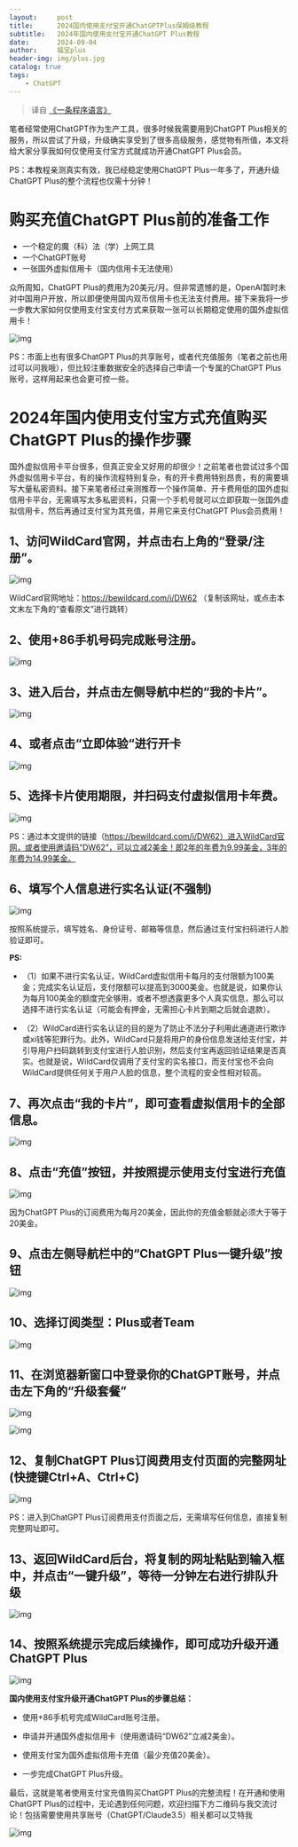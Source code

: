 ```yaml
---
layout:     post
title:      2024国内使用支付宝开通ChatGPTPlus保姆级教程
subtitle:   2024年国内使用支付宝开通ChatGPT Plus教程
date:       2024-09-04
author:     福宝plus
header-img: img/plus.jpg
catalog: true
tags:
    - ChatGPT
---
```


> 译自 [《一条程序语言》](https://mp.weixin.qq.com/s?__biz=Mzg3OTYyODk5MQ==&mid=2247483713&idx=1&sn=88f45006b521788bcb81b1b08b043e92&chksm=cf00c691f8774f8702148a444f32ca1ee8729b104267fa4e8bd98dd972c46bdcbe037ebed722#rd)

笔者经常使用ChatGPT作为生产工具，很多时候我需要用到ChatGPT Plus相关的服务，所以尝试了升级，升级确实享受到了很多高级服务，感觉物有所值，本文将给大家分享我如何仅使用支付宝方式就成功开通ChatGPT Plus会员。

PS：本教程亲测真实有效，我已经稳定使用ChatGPT Plus一年多了，开通升级ChatGPT Plus的整个流程也仅需十分钟！

# **购买充值ChatGPT Plus前的准备工作**

- 一个稳定的魔（科）法（学）上网工具
- 一个ChatGPT账号
- 一张国外虚拟信用卡（国内信用卡无法使用）

众所周知，ChatGPT Plus的费用为20美元/月。但非常遗憾的是，OpenAI暂时未对中国用户开放，所以即便使用国内双币信用卡也无法支付费用。接下来我将一步一步教大家如何仅使用支付宝支付方式来获取一张可以长期稳定使用的国外虚拟信用卡！

![img](https://picx.zhimg.com/80/v2-10e57714117e211e493adc070c47d52f_720w.png)

PS：市面上也有很多ChatGPT Plus的共享账号，或者代充值服务（笔者之前也用过可以问我哦），但比较注重数据安全的选择自己申请一个专属的ChatGPT Plus账号，这样用起来也会更可控一些。

# **2024年国内使用支付宝方式充值购买ChatGPT Plus的操作步骤**

国外虚拟信用卡平台很多，但真正安全又好用的却很少！之前笔者也尝试过多个国外虚拟信用卡平台，有的操作流程特别复杂，有的开卡费用特别昂贵，有的需要填写大量私密资料。接下来笔者经过亲测推荐一个操作简单、开卡费用低的国外虚拟信用卡平台，无需填写太多私密资料，只需一个手机号就可以立即获取一张国外虚拟信用卡，然后再通过支付宝为其充值，并用它来支付ChatGPT Plus会员费用！

## **1、访问WildCard官网，并点击右上角的“登录/注册”。**

![img](https://pic1.zhimg.com/80/v2-632e51e5aac14a7ac67164c983d7e60f_720w.png)

WildCard官网地址：https://bewildcard.com/i/DW62 （复制该网址，或点击本文末左下角的“查看原文”进行跳转）

## **2、使用+86手机号码完成账号注册。**

![img](https://pic1.zhimg.com/80/v2-cbc33a4d09822c381926bba1a7f8aee9_720w.png)

## **3、进入后台，并点击左侧导航中栏的“我的卡片”。**

![img](https://picx.zhimg.com/80/v2-27b5af7fcad185df07e29621b251d892_720w.png)

## **4、或者点击“立即体验“进行开卡**

![img](https://pic1.zhimg.com/80/v2-5b3bc2cee881b20c69bd27b56f8ee84d_720w.webp?source=c8b7c179)

## **5、选择卡片使用期限，并扫码支付虚拟信用卡年费。**

![img](https://pica.zhimg.com/80/v2-5e1d0a4418a14cea0972c7c11cb96382_720w.png)

PS：通过本文提供的链接（https://bewildcard.com/i/DW62）进入WildCard官网，或者使用邀请码“DW62”，可以立减2美金！即2年的年费为9.99美金，3年的年费为14.99美金。

## **6、填写个人信息进行实名认证(不强制)**

![img](https://picx.zhimg.com/80/v2-1cdcf22ffd60fd77791f60a6f0c54afe_720w.png)

按照系统提示，填写姓名、身份证号、邮箱等信息，然后通过支付宝扫码进行人脸验证即可。

**PS:**

- （1）如果不进行实名认证，WildCard虚拟信用卡每月的支付限额为100美金；完成实名认证后，支付限额可以提高到3000美金。也就是说，如果你认为每月100美金的额度完全够用，或者不想透露更多个人真实信息，那么可以选择不进行实名认证（可能会有押金，无需担心卡片到期之后就会退款）。

- （2）WildCard进行实名认证的目的是为了防止不法分子利用此通道进行欺诈或xi钱等犯罪行为。此外，WildCard只是将用户的身份信息发送给支付宝，并引导用户扫码跳转到支付宝进行人脸识别，然后支付宝再返回验证结果是否真实。也就是说，WildCard仅调用了支付宝的实名接口，而支付宝也不会向WildCard提供任何关于用户人脸的信息，整个流程的安全性相对较高。

  

## **7、再次点击“我的卡片”，即可查看虚拟信用卡的全部信息。**

![img](https://picx.zhimg.com/80/v2-c06c74120e383f9db84fa4bb8ff0d2e4_720w.png)

## **8、点击“充值”按钮，并按照提示使用支付宝进行充值**

![img](https://picx.zhimg.com/80/v2-d3b08aedacb8c839e982fdfebe4820e2_720w.png)

因为ChatGPT Plus的订阅费用为每月20美金，因此你的充值金额就必须大于等于20美金。

## **9、点击左侧导航栏中的“ChatGPT Plus一键升级”按钮**

![img](https://pic1.zhimg.com/80/v2-31fe13cae1de716e6a3c19822bd9ed02_720w.png)

## **10、选择订阅类型：Plus或者Team**

![img](https://pic1.zhimg.com/80/v2-8a3e4964c5fe287afe07b841c9f67838_720w.png)

## **11、在浏览器新窗口中登录你的ChatGPT账号，并点击左下角的“升级套餐”**

![img](https://picx.zhimg.com/80/v2-5bc0850fa3a89feda70b201997c107f4_720w.png)

![img](https://picx.zhimg.com/80/v2-fce0d49298ac53e85ec4f948e1ff46f8_720w.png)

## **12、复制ChatGPT Plus订阅费用支付页面的完整网址(快捷键Ctrl+A、Ctrl+C)**

![img](https://picx.zhimg.com/80/v2-e972ad678e0fe49de35c61d2f8fae86d_720w.png)

PS：进入到ChatGPT Plus订阅费用支付页面之后，无需填写任何信息，直接复制完整网址即可。

## **13、返回WildCard后台，将复制的网址粘贴到输入框中，并点击“一键升级”，等待一分钟左右进行排队升级**

![img](https://downloads.intercomcdn.com/i/o/1045176334/062d93175cff8f8cbb9e0f66/Screenshot+2024-05-08+at+22_45_33.png?expires=1725365700&signature=7387d0b3b43bb3d3fe51fac552ed295248b2515f787b6f8997a0b18a980b9e52&req=dSAjE8h5m4JcXfMW1HO4zdWWEGpiSIiWfscrvUl4i0AoxmWnfqd%2FJ6sIQV1I%0A0GcQ0XMU1wtr%2FwX95Ls%3D%0A)

## **14、按照系统提示完成后续操作，即可成功升级开通ChatGPT Plus**

![img](https://pic1.zhimg.com/80/v2-09c631fdd34cddca07775c5a306e09a9_720w.png)

**国内使用支付宝升级开通ChatGPT Plus的步骤总结：**

- 使用+86手机号完成WildCard账号注册。

- 申请并开通国外虚拟信用卡（使用邀请码“DW62”立减2美金）。

- 使用支付宝为国外虚拟信用卡充值（最少充值20美金）。

- 一步完成ChatGPT Plus升级。

  

最后，这就是笔者使用支付宝充值购买ChatGPT Plus的完整流程！在开通和使用ChatGPT Plus的过程中，无论遇到任何问题，欢迎扫描下方二维码与我交流讨论！包括需要使用共享账号（ChatGPT/Claude3.5）相关都可以艾特我

![img](https://pica.zhimg.com/80/v2-ab655ba9177ed32665183b29eb92b6f3_720w.png)